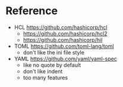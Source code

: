 # Reference

- HCL https://github.com/hashicorp/hcl
  - https://github.com/hashicorp/hcl2
  - https://github.com/hashicorp/hil
- TOML https://github.com/toml-lang/toml
  - don't like the ini file style
- YAML https://github.com/yaml/yaml-spec
  - like no quote by default
  - don't like indent
  - too many features
